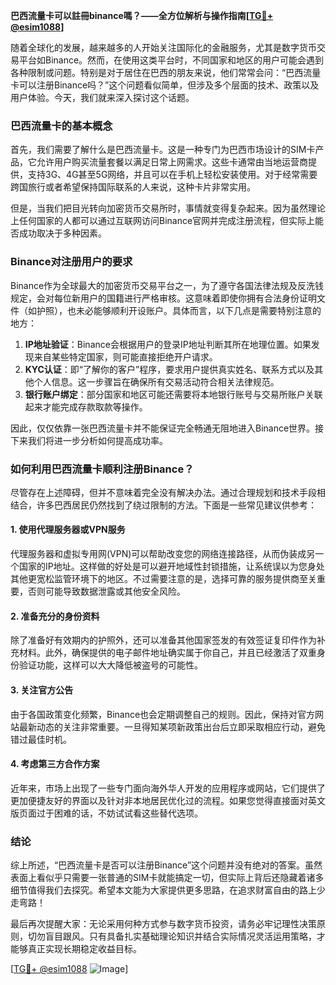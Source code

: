 **巴西流量卡可以註冊binance嗎？——全方位解析与操作指南[[TG💪+ @esim1088](https://t.me/s/esim1088)]**

随着全球化的发展，越来越多的人开始关注国际化的金融服务，尤其是数字货币交易平台如Binance。然而，在使用这类平台时，不同国家和地区的用户可能会遇到各种限制或问题。特别是对于居住在巴西的朋友来说，他们常常会问：“巴西流量卡可以注册Binance吗？”这个问题看似简单，但涉及多个层面的技术、政策以及用户体验。今天，我们就来深入探讨这个话题。

### 巴西流量卡的基本概念

首先，我们需要了解什么是巴西流量卡。这是一种专门为巴西市场设计的SIM卡产品，它允许用户购买流量套餐以满足日常上网需求。这些卡通常由当地运营商提供，支持3G、4G甚至5G网络，并且可以在手机上轻松安装使用。对于经常需要跨国旅行或者希望保持国际联系的人来说，这种卡片非常实用。

但是，当我们把目光转向加密货币交易所时，事情就变得复杂起来。因为虽然理论上任何国家的人都可以通过互联网访问Binance官网并完成注册流程，但实际上能否成功取决于多种因素。

### Binance对注册用户的要求

Binance作为全球最大的加密货币交易平台之一，为了遵守各国法律法规及反洗钱规定，会对每位新用户的国籍进行严格审核。这意味着即使你拥有合法身份证明文件（如护照），也未必能够顺利开设账户。具体而言，以下几点是需要特别注意的地方：

1. **IP地址验证**：Binance会根据用户的登录IP地址判断其所在地理位置。如果发现来自某些特定国家，则可能直接拒绝开户请求。
2. **KYC认证**：即“了解你的客户”程序，要求用户提供真实姓名、联系方式以及其他个人信息。这一步骤旨在确保所有交易活动符合相关法律规范。
3. **银行账户绑定**：部分国家和地区可能还需要将本地银行账号与交易所账户关联起来才能完成存款取款等操作。

因此，仅仅依靠一张巴西流量卡并不能保证完全畅通无阻地进入Binance世界。接下来我们将进一步分析如何提高成功率。

### 如何利用巴西流量卡顺利注册Binance？

尽管存在上述障碍，但并不意味着完全没有解决办法。通过合理规划和技术手段相结合，许多巴西居民仍然找到了绕过限制的方法。下面是一些常见建议供参考：

#### 1. 使用代理服务器或VPN服务
代理服务器和虚拟专用网(VPN)可以帮助改变您的网络连接路径，从而伪装成另一个国家的IP地址。这样做的好处是可以避开地域性封锁措施，让系统误以为您身处其他更宽松监管环境下的地区。不过需要注意的是，选择可靠的服务提供商至关重要，否则可能导致数据泄露或其他安全风险。

#### 2. 准备充分的身份资料
除了准备好有效期内的护照外，还可以准备其他国家签发的有效签证复印件作为补充材料。此外，确保提供的电子邮件地址确实属于你自己，并且已经激活了双重身份验证功能，这样可以大大降低被盗号的可能性。

#### 3. 关注官方公告
由于各国政策变化频繁，Binance也会定期调整自己的规则。因此，保持对官方网站最新动态的关注非常重要。一旦得知某项新政策出台后立即采取相应行动，避免错过最佳时机。

#### 4. 考虑第三方合作方案
近年来，市场上出现了一些专门面向海外华人开发的应用程序或网站，它们提供了更加便捷友好的界面以及针对非本地居民优化过的流程。如果您觉得直接面对英文版页面过于困难的话，不妨试试看这些替代选项。

### 结论

综上所述，“巴西流量卡是否可以注册Binance”这个问题并没有绝对的答案。虽然表面上看似乎只需要一张普通的SIM卡就能搞定一切，但实际上背后还隐藏着诸多细节值得我们去探究。希望本文能为大家提供更多思路，在追求财富自由的路上少走弯路！

最后再次提醒大家：无论采用何种方式参与数字货币投资，请务必牢记理性决策原则，切勿盲目跟风。只有具备扎实基础理论知识并结合实际情况灵活运用策略，才能够真正实现长期稳定收益目标。

[[TG💪+ @esim1088](https://t.me/s/esim1088) ![Image](https://i.postimg.cc/4NQfJmqS/Snipaste-2025-05-13-00-14-12.png)]